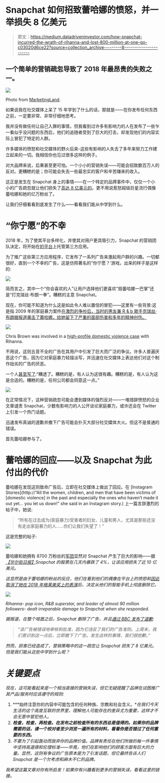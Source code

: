 # Snapchat 如何招致蕾哈娜的愤怒，并一举损失 8 亿美元

> 原文：<https://medium.datadriveninvestor.com/how-snapchat-incurred-the-wrath-of-rihanna-and-lost-800-million-at-one-go-c03020d6ce22?source=collection_archive---------8----------------------->

## 一个简单的营销疏忽导致了 2018 年最昂贵的失败之一。

![](img/65668d9e6e12b6a34b90fa614ed35c03.png)

Photo from [MarketingLand](https://marketingland.com/snapchat-will-let-advertisers-animate-sponsored-filters-230683).

如果说我在社交媒体上呆了 15 年学到了什么的话，那就是——在你发布任何东西之前，一定要非常、非常仔细地思考。

我并没有做任何让自己入罪的事情，但我看到过许多有影响力的人在发布了一些乍一看似乎没问题的东西后，他们的追随者受到了巨大的打击，却发现他们的内容实际上冒犯了特定的人群。

许多媒体的愤怒和社交媒体的野火后来-这些有影响的人失去了多年来努力工作建立起来的一切。我相信你也见过很多这样的例子。

对大品牌来说，后果甚至更可怕。一个小小的营销失误——可能会招致数百万人的反对。更糟糕的是；你可能会失去一些最忠实的客户和辛苦赚来的收入。

这正是发生在 Snapchat 身上的事情——在一个特定的品牌事件中，仅仅一个小小的广告疏忽就让他们损失了[高达 8 亿美元的](https://www.vanityfair.com/style/2018/03/rihanna-chris-brown-snapchat-ad)。更不用说惹怒超级巨星流行偶像蕾哈娜和她的亿万粉丝了。

让我们仔细看看到底发生了什么——看看我们能从中学到什么。

# “你宁愿”的不幸

2018 年，为了使其平台多样化，并使其对用户更具吸引力，Snapchat 的营销团队决定，将开始在[的平台](https://www.vanityfair.com/style/2018/03/rihanna-chris-brown-snapchat-ad)上托管第三方应用。

为了推广这些第三方应用程序，它发布了一系列广告来激起用户群的兴趣。一切都很好，直到一个不幸的广告，这是仿照著名的“你宁愿？‘游戏，出来的样子是这样的:

![](img/c817505d02aabc546a8d637fa3e55629.png)

简而言之，其中一个“你会喜欢的人”让用户选择他们更喜欢“扇蕾哈娜一巴掌”还是“打克瑞丝·布朗一拳”。糟糕的主意 Snapchat。

现在，你可能不知道为什么这是如此令人难以置信的冒犯——这里有一些背景:这是指 2009 年的家庭暴力案件[在激烈的争吵后，当时的男友兼 R & b 歌手克瑞丝·布朗据报道袭击了蕾哈娜，给她留下了严重的面部伤害和多年的精神创伤。](https://en.wikipedia.org/wiki/Chris_Brown#Domestic_violence_case)

![](img/1904738c031c54a401af283d2def7ba5.png)

Chris Brown was involved in a [high-profile domestic violence case](https://en.wikipedia.org/wiki/Chris_Brown#Domestic_violence_case) with Rihanna.

不用说，这则五音不全的广告在其用户中引发了巨大而广泛的争议。许多人普遍厌恶这个广告，因为它对家庭暴力轻描淡写，并迅速在社交媒体上表达他们对这个制作拙劣的广告的厌恶。

一个人[甚至写了](https://www.teenvogue.com/story/snapchat-apologizes-deletes-rihanna-chris-brown-ad-domestic-abuse):“糟透了。糟糕的是，有人认为这很有趣。糟糕的是，有人认为这是合适的。糟糕的是，任何公司都会同意这一点。”

![](img/687b2afb56be71bcda506b27d148f463.png)

在正常情况下，这种营销疏忽可能会遭到媒体的强烈反对——一堆措辞愤怒的企业文章谴责 Snapchat，少数有影响力的人公开谈论家庭暴力，或许还会在 Twitter 上引发一个热门话题。

迅速发布真诚的道歉并撤下广告可能会扑灭大部分社交媒体大火。但这不是普通的错误。

首先蕾哈娜参与了。

# 蕾哈娜的回应——以及 Snapchat 为此付出的代价

蕾哈娜在发现这则致命广告后，立即在社交媒体上做出了回应。在 [Instagram Stories](http://“All the women, children, and men that have been victims of [domestic violence] in the past and especially the ones who haven’t made it out yet… you let us down!” she said in an Instagram story.) 上一篇言辞激烈的帖子中，她说:

> “所有在过去成为(家庭暴力)受害者的妇女、儿童和男人，尤其是那些还没有走出家庭暴力的人……你们让我们失望了！”

这是完整的帖子:

![](img/bf1b1e0885ac709a80361de33dec3541.png)

蕾哈娜和她拥有 8700 万粉丝的[军团](https://www.instagram.com/badgalriri/)显然对 Snapchat 产生了巨大的影响——据 [*【华尔街日报】*](https://blogs.wsj.com/moneybeat/2018/03/15/rihanna-tells-fans-to-throw-the-snapchat-app-away-shares-fall/)*Snapchat 的股票在几天内暴跌了 4%，让该应用损失了近 10 亿美元。*

*这显然是由于蕾哈娜的粉丝的反应，他们在看到他们的偶像在平台上的愤怒和[因此取消了她在 2018 年格莱美奖上的表演](https://www.teenvogue.com/story/snapchat-apologizes-deletes-rihanna-chris-brown-ad-domestic-abuse)后，决定从他们的智能手机上彻底删除它。*

*![](img/6ac560b9b57bab27b225e4127bea6012.png)*

*Rihanna- pop icon, R&B superstar, and leader of almost 90 million followers- dealt irreparable damage to Snapchat when she responded.*

*据报道，在整个喧嚣之后，Snapchat 删除了广告，并且[通过 BBC 发布了道歉](http://F):*

> *“该广告被错误地审核和批准，因为它违反了我们的广告准则。上周末，我们意识到这一点后，立即撤下了广告。发生这样的事情，我们很抱歉。”*

*然而，损害已经造成了，营销策略中的这一疏忽让 Snapchat 损失了 8 亿美元。但是我们能从这些中学到什么呢？*

# *关键要点*

*现在，这可能看起来是一个相当直接的营销失误，但它无疑提醒了品牌在试图推广其产品/服务时应该遵守的规则:*

1.  ***始终注意你的内容中可能包含的任何种族、宗教和社会含义。**在我们今天生活的这个高度互联的世界里，理解他人可能存在的差异尤为重要，这样才不会无意中冒犯他人。*
2.  ***检查，检查，再检查。在发布之前检查所有的东西总是值得的。如果你的品牌需要的话，请一个校对者至少浏览一遍所有的材料，看看你是否错过了任何重要的东西。***
3.  *不要为了引起轰动而放弃你的品牌价值。品牌有责任在他们所做的每一件事情中坚持高道德和伦理标准——毕竟，他们在影响他们的顾客方面有巨大的力量。显然，这则有争议的广告原本是为了引发话题，但它最终告诉人们 Snapchat 是一个欠考虑和麻木不仁的品牌。*

*我希望这篇文章对你有所启发！如果你有兴趣看到更多的营销失误，看看这里的链接。*